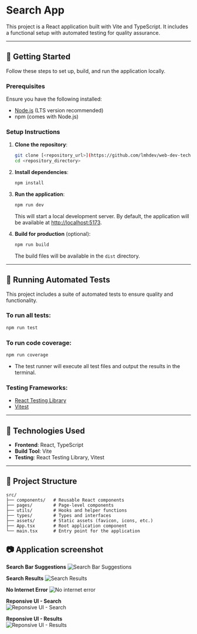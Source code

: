 # Search App

This project is a React application built with Vite and TypeScript. It includes a functional setup with automated testing for quality assurance.

---

## 🚀 Getting Started

Follow these steps to set up, build, and run the application locally.

### Prerequisites

Ensure you have the following installed:

- [Node.js](https://nodejs.org/) (LTS version recommended)
- npm (comes with Node.js)

### Setup Instructions

1. **Clone the repository**:

   ```bash
   git clone [<repository_url>](https://github.com/lmhdev/web-dev-tech-assessment)
   cd <repository_directory>
   ```

2. **Install dependencies**:

   ```bash
   npm install
   ```

3. **Run the application**:

   ```bash
   npm run dev
   ```

   This will start a local development server. By default, the application will be available at [http://localhost:5173](http://localhost:5173).

4. **Build for production** (optional):

   ```bash
   npm run build
   ```

   The build files will be available in the `dist` directory.

---

## 🧪 Running Automated Tests

This project includes a suite of automated tests to ensure quality and functionality.

### To run all tests:

```bash
npm run test
```

### To run code coverage:

```bash
npm run coverage
```

- The test runner will execute all test files and output the results in the terminal.

### Testing Frameworks:

- [React Testing Library](https://testing-library.com/)
- [Vitest](https://vitest.dev/)

---

## 🔧 Technologies Used

- **Frontend**: React, TypeScript
- **Build Tool**: Vite
- **Testing**: React Testing Library, Vitest

---

## 📂 Project Structure

```
src/
├── components/   # Reusable React components
├── pages/        # Page-level components
├── utils/        # Hooks and helper functions
├── types/        # Types and interfaces
├── assets/       # Static assets (favicon, icons, etc.)
├── App.tsx       # Root application component
└── main.tsx      # Entry point for the application
```

## 📷 Application screenshot

**Search Bar Suggestions**
![Search Bar Suggestions](./public/search-suggestion.PNG)

**Search Results**
![Search Results](./public/search-result.PNG)

**No Internet Error**
![No internet error](./public/no-internet.PNG)

**Reponsive UI - Search**  
![Reponsive UI - Search](./public/mobile-1.PNG)

**Reponsive UI - Results**  
![Reponsive UI - Results](./public/mobile-2.PNG)
